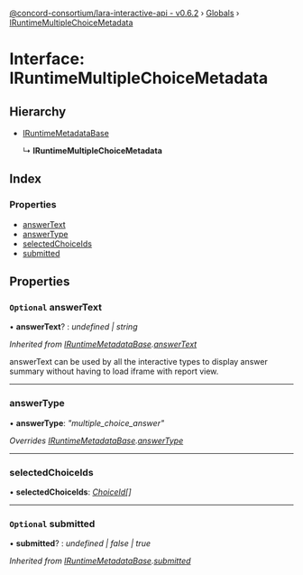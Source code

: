 [@concord-consortium/lara-interactive-api - v0.6.2](../README.md) › [Globals](../globals.md) › [IRuntimeMultipleChoiceMetadata](iruntimemultiplechoicemetadata.md)

# Interface: IRuntimeMultipleChoiceMetadata

## Hierarchy

* [IRuntimeMetadataBase](iruntimemetadatabase.md)

  ↳ **IRuntimeMultipleChoiceMetadata**

## Index

### Properties

* [answerText](iruntimemultiplechoicemetadata.md#optional-answertext)
* [answerType](iruntimemultiplechoicemetadata.md#answertype)
* [selectedChoiceIds](iruntimemultiplechoicemetadata.md#selectedchoiceids)
* [submitted](iruntimemultiplechoicemetadata.md#optional-submitted)

## Properties

### `Optional` answerText

• **answerText**? : *undefined | string*

*Inherited from [IRuntimeMetadataBase](iruntimemetadatabase.md).[answerText](iruntimemetadatabase.md#optional-answertext)*

answerText can be used by all the interactive types to display answer summary without having to load iframe
with report view.

___

###  answerType

• **answerType**: *"multiple_choice_answer"*

*Overrides [IRuntimeMetadataBase](iruntimemetadatabase.md).[answerType](iruntimemetadatabase.md#answertype)*

___

###  selectedChoiceIds

• **selectedChoiceIds**: *[ChoiceId](../globals.md#choiceid)[]*

___

### `Optional` submitted

• **submitted**? : *undefined | false | true*

*Inherited from [IRuntimeMetadataBase](iruntimemetadatabase.md).[submitted](iruntimemetadatabase.md#optional-submitted)*
